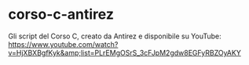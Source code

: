 # corso-c-antirez
Gli script del Corso C, creato da Antirez e disponibile su YouTube: https://www.youtube.com/watch?v=HjXBXBgfKyk&amp;list=PLrEMgOSrS_3cFJpM2gdw8EGFyRBZOyAKY
